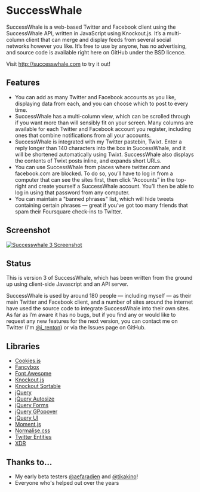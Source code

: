 SuccessWhale
============

SuccessWhale is a web-based Twitter and Facebook client using the SuccessWhale API, written in JavaScript using Knockout.js. It’s a multi-column client that can merge and display feeds from several social networks however you like. It’s free to use by anyone, has no advertising, and source code is available right here on GitHub under the BSD licence.

Visit http://successwhale.com to try it out!

Features
--------

* You can add as many Twitter and Facebook accounts as you like, displaying data from each, and you can choose which to post to every time.
* SuccessWhale has a multi-column view, which can be scrolled through if you want more than will sensibly fit on your screen. Many columns are available for each Twitter and Facebook account you register, including ones that combine notifications from all your accounts.
* SuccessWhale is integrated with my Twitter pastebin, Twixt. Enter a reply longer than 140 characters into the box in SuccessWhale, and it will be shortened automatically using Twixt. SuccessWhale also displays the contents of Twixt posts inline, and expands short URLs.
* You can use SuccessWhale from places where twitter.com and facebook.com are blocked. To do so, you’ll have to log in from a computer that can see the sites first, then click “Accounts” in the top-right and create yourself a SuccessWhale account. You’ll then be able to log in using that password from any computer.
* You can maintain a "banned phrases" list, which will hide tweets containing certain phrases — great if you’ve got too many friends that spam their Foursquare check-ins to Twitter.

Screenshot
----------

[![Successwhale 3 Screenshot](http://files.ianrenton.com/successwhale-screenshot.png)](http://files.ianrenton.com/successwhale-screenshot.png)

Status
------

This is version 3 of SuccessWhale, which has been written from the ground up using client-side Javascript and an API server.

SuccessWhale is used by around 180 people — including myself — as their main Twitter and Facebook client, and a number of sites around the internet have used the source code to integrate SuccessWhale into their own sites. As far as I’m aware it has no bugs, but if you find any or would like to request any new features for the next version, you can contact me on Twitter (I'm [@i_renton](http://www.twitter.com/i_renton)) or via the Issues page on GitHub.

Libraries
---------

 * [Cookies.js](https://github.com/ScottHamper/Cookies)
 * [Fancybox](http://fancybox.net/)
 * [Font Awesome](http://fortawesome.github.io/Font-Awesome/)
 * [Knockout.js](http://knockoutjs.com/)
 * [Knockout Sortable](https://github.com/rniemeyer/knockout-sortable)
 * [jQuery](http://jquery.com/)
 * [jQuery Autosize](http://www.jacklmoore.com/autosize/)
 * [jQuery Forms](http://malsup.com/jquery/form/)
 * [jQuery GPopover](https://github.com/markembling/jquery-gpopover)
 * [jQuery UI](http://jqueryui.com/)
 * [Moment.js](http://momentjs.com/)
 * [Normalise.css](http://git.io/normalize)
 * [Twitter Entities](https://gist.github.com/wadey/442463)
 * [XDR](https://gist.github.com/michaelcox/2655118)

Thanks to...
------------

  * My early beta testers [@aefaradien](http://www.twitter.com/aefaradien) and [@tikakino](http://www.twitter.com/tikakino)!
  * Everyone who's helped out over the years